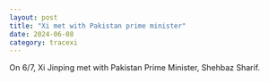 ```yaml
---
layout: post
title: "Xi met with Pakistan prime minister"
date: 2024-06-08
category: tracexi
---
```


On 6/7, Xi Jinping met with Pakistan Prime Minister, Shehbaz Sharif.
